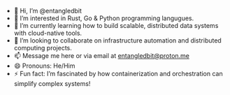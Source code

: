 - 👋 Hi, I’m @entangledbit
- 👀 I’m interested in Rust, Go & Python programming langugues. 
- 🌱 I’m currently learning how to build scalable, distributed data systems with cloud-native tools.
- 💞️ I’m looking to collaborate on infrastructure automation and distributed computing projects.
- 📫 Message me here or via email at entangledbit@proton.me
- 😄 Pronouns: He/Him
- ⚡  Fun fact:  I’m fascinated by how containerization and orchestration can simplify complex systems!

<!---
entangledbit/entangledbit is a ✨ special ✨ repository because its `README.md` (this file) appears on your GitHub profile.
You can click the Preview link to take a look at your changes.
--->
